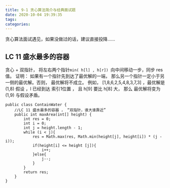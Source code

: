```yaml
---
title: 9-1 贪心算法简介与经典面试题
date: 2020-10-04 19:39:35
tags:
categories:
---
```


贪心算法面试遇见，如果没做过的话，建议直接投降……


## LC 11 盛水最多的容器

贪心 + 双指针， 将左右两个指针`min( h[l] , h[r]) `向中间移动一步，同步 res 值。
证明： 如果有一个指针先到达了最优解的一端， 那么另一个指针一定小于另一侧的最优解。否则， 最优解将不成立。 
例如， [1,8,6,2,5,4,8,3,7,3] ，最优解是 (1,8)  假设 ，l 已经到达 索引1位置 ， 且 h[9] 要比 h[8] 大， 那么 最优解将变为 (1,9) 与假设矛盾。

```
public class ContainWater {
    //LC 11 盛水最多的容器 ， “双指针，谁大谁靠近”
    public int maxArea(int[] height) {
        int res = 0;
        int i = 0;
        int j = height.length - 1;
        while (i < j){
            res = Math.max(res, Math.min(height[j], height[i]) * (j - i));
            if(height[i] <= height [j]){
                i++;
            }else{
                j--;
            }
        }
        return res;
    }
}
```

